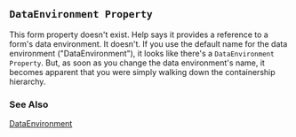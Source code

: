 ## `DataEnvironment Property`

This form property doesn't exist. Help says it provides a reference to a form's data environment. It doesn't. If you use the default name for the data environment ("DataEnvironment"), it looks like there's a `DataEnvironment Property`. But, as soon as you change the data environment's name, it becomes apparent that you were simply walking down the containership hierarchy.

### See Also

[DataEnvironment](s4g494.md)